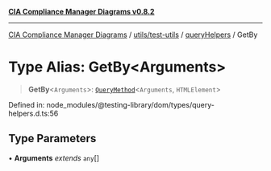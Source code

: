 [**CIA Compliance Manager Diagrams v0.8.2**](../../../../../README.md)

***

[CIA Compliance Manager Diagrams](../../../../../modules.md) / [utils/test-utils](../../../README.md) / [queryHelpers](../README.md) / GetBy

# Type Alias: GetBy\<Arguments\>

> **GetBy**\<`Arguments`\>: [`QueryMethod`](QueryMethod.md)\<`Arguments`, `HTMLElement`\>

Defined in: node\_modules/@testing-library/dom/types/query-helpers.d.ts:56

## Type Parameters

• **Arguments** *extends* `any`[]

